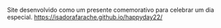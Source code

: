Site desenvolvido como um presente comemorativo para celebrar um dia especial.
https://isadorafarache.github.io/happyday22/
